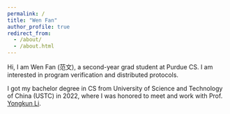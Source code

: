 ```yaml
---
permalink: /
title: "Wen Fan"
author_profile: true
redirect_from: 
  - /about/
  - /about.html
---
```


Hi, I am Wen Fan (范文), a second-year grad student at Purdue CS. I am interested in program verification and distributed protocols.

I got my bachelor degree in CS from University of Science and Technology of China (USTC) in 2022, where I was honored to meet and work with Prof. [Yongkun Li](http://staff.ustc.edu.cn/~ykli/).